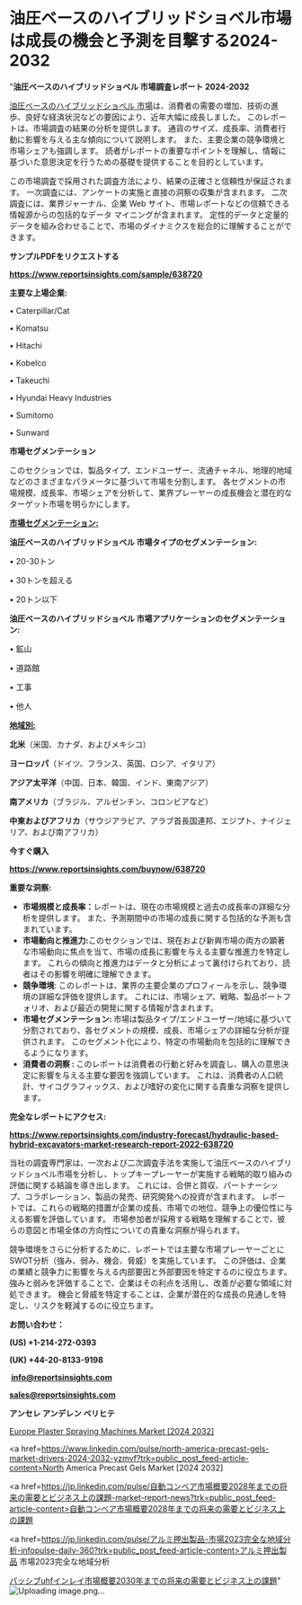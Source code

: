 # 油圧ベースのハイブリッドショベル市場は成長の機会と予測を目撃する2024-2032

"<strong>油圧ベースのハイブリッドショベル 市場調査レポート 2024-2032</strong>

<a href=https://www.reportsinsights.com/sample/638720>油圧ベースのハイブリッドショベル 市場</a>は、消費者の需要の増加、技術の進歩、良好な経済状況などの要因により、近年大幅に成長しました。 このレポートは、市場調査の結果の分析を提供します。 通貨のサイズ、成長率、消費者行動に影響を与える主な傾向について説明します。 また、主要企業の競争環境と市場シェアも強調します。 読者がレポートの重要なポイントを理解し、情報に基づいた意思決定を行うための基礎を提供することを目的としています。

この市場調査で採用された調査方法により、結果の正確さと信頼性が保証されます。 一次調査には、アンケートの実施と直接の洞察の収集が含まれます。 二次調査には、業界ジャーナル、企業 Web サイト、市場レポートなどの信頼できる情報源からの包括的なデータ マイニングが含まれます。 定性的データと定量的データを組み合わせることで、市場のダイナミクスを総合的に理解することができます。

<strong><b>サンプルPDFをリクエストする</b></strong>

<a href=https://www.reportsinsights.com/sample/638720><strong><u>https://www.reportsinsights.com/sample/638720</u></strong></a>

<strong>主要な上場企業:</strong>

• Caterpillar/Cat

• Komatsu

• Hitachi

• Kobelco

• Takeuchi

• Hyundai Heavy Industries

• Sumitomo

• Sunward

<strong>市場セグメンテーション</strong>

このセクションでは、製品タイプ、エンドユーザー、流通チャネル、地理的地域などのさまざまなパラメータに基づいて市場を分割します。 各セグメントの市場規模、成長率、市場シェアを分析して、業界プレーヤーの成長機会と潜在的なターゲット市場を明らかにします。

<strong><u>市場セグメンテーション</u></strong><strong><u>:</u></strong>

<strong>油圧ベースのハイブリッドショベル 市場タイプのセグメンテーション:</strong>

• 20-30トン

• 30トンを超える

• 20トン以下

<strong>油圧ベースのハイブリッドショベル 市場アプリケーションのセグメンテーション:</strong>

• 鉱山

• 道路館

• 工事

• 他人

<strong><u>地域別</u></strong><strong><u>:</u></strong>

<strong>北米</strong>（米国、カナダ、およびメキシコ）

<strong>ヨーロッパ</strong>（ドイツ、フランス、英国、ロシア、イタリア）

<strong>アジア太平洋</strong>（中国、日本、韓国、インド、東南アジア）

<strong>南アメリカ</strong>（ブラジル、アルゼンチン、コロンビアなど）

<strong>中東およびアフリカ</strong>（サウジアラビア、アラブ首長国連邦、エジプト、ナイジェリア、および南アフリカ）

<strong>今すぐ購入</strong>

<a href=https://www.reportsinsights.com/buynow/638720><strong><u>https://www.reportsinsights.com/buynow/638720</u></strong></a>

<strong>重要な洞察:</strong>
<ul>
  <li><strong>市場規模と成長率：</strong>レポートは、現在の市場規模と過去の成長率の詳細な分析を提供します。 また、予測期間中の市場の成長に関する包括的な予測も含まれています。</li>
  <li><strong>市場動向と推進力:</strong>このセクションでは、現在および新興市場の両方の顕著な市場動向に焦点を当て、市場の成長に影響を与える主要な推進力を特定します。 これらの傾向と推進力はデータと分析によって裏付けられており、読者はその影響を明確に理解できます。</li>
  <li><strong>競争環境</strong>: このレポートは、業界の主要企業のプロフィールを示し、競争環境の詳細な評価を提供します。 これには、市場シェア、戦略、製品ポートフォリオ、および最近の開発に関する情報が含まれます。</li>
  <li><strong>市場セグメンテーション: </strong>市場は製品タイプ/エンドユーザー/地域に基づいて分割されており、各セグメントの規模、成長、市場シェアの詳細な分析が提供されます。 このセグメント化により、特定の市場動向を包括的に理解できるようになります。</li>
  <li><strong>消費者の洞察 : </strong>このレポートは消費者の行動と好みを調査し、購入の意思決定に影響を与える主要な要因を強調しています。 これは、消費者の人口統計、サイコグラフィックス、および嗜好の変化に関する貴重な洞察を提供します。</li>
</ul>
<strong>完全なレポートにアクセス:</strong>

<a href=https://www.reportsinsights.com/industry-forecast/hydraulic-based-hybrid-excavators-market-research-report-2022-638720><strong><u><b>https://www.reportsinsights.com/industry-forecast/hydraulic-based-hybrid-excavators-market-research-report-2022-638720</b></u></strong></a>

当社の調査専門家は、一次および二次調査手法を実施して油圧ベースのハイブリッドショベル市場を分析し、トップキープレーヤーが実施する戦略的取り組みの評価に関する結論を導き出します。 これには、合併と買収、パートナーシップ、コラボレーション、製品の発売、研究開発への投資が含まれます。 レポートでは、これらの戦略的措置が企業の成長、市場での地位、競争上の優位性に与える影響を評価しています。 市場参加者が採用する戦略を理解することで、彼らの意図と市場全体の方向性についての貴重な洞察が得られます。

競争環境をさらに分析するために、レポートでは主要な市場プレーヤーごとにSWOT分析（強み、弱み、機会、脅威）を実施しています。 この評価は、企業の業績と競争力に影響を与える内部要因と外部要因を特定するのに役立ちます。 強みと弱みを評価することで、企業はその利点を活用し、改善が必要な領域に対処できます。 機会と脅威を特定することは、企業が潜在的な成長の見通しを特定し、リスクを軽減するのに役立ちます。

<strong>お問い合わせ：</strong>

<strong>(US) +1-214-272-0393</strong>

<strong>(UK) +44-20-8133-9198</strong>

<strong> </strong><a href=info@reportsinsights.com><strong><u>info@reportsinsights.com</u></strong></a>

<a href=sales@reportsinsights.com><strong><u>sales@reportsinsights.com</u></strong></a>

<strong>アンセレ アンデレン ベリヒテ</strong>

<a href=https://www.linkedin.com/pulse/europe-plaster-spraying-machines-markets-strategic-wulyf/>Europe Plaster Spraying Machines Market [2024 2032]</a>

<a href=https://www.linkedin.com/pulse/north-america-precast-gels-market-drivers-2024-2032-yzmvf?trk=public_post_feed-article-content>North America Precast Gels Market [2024 2032]</a>

<a href=https://jp.linkedin.com/pulse/自動コンベア市場概要2028年までの将来の需要とビジネス上の課題-market-report-news?trk=public_post_feed-article-content>自動コンベア市場概要2028年までの将来の需要とビジネス上の課題</a>

<a href=https://jp.linkedin.com/pulse/アルミ押出製品-市場2023完全な地域分析-infopulse-daily-360?trk=public_post_feed-article-content>アルミ押出製品 市場2023完全な地域分析</a>

<a href=https://www.linkedin.com/pulse/パッシブuhfインレイ市場概要2030年までの将来の需要とビジネス上の課題-tribunal-analytics-360-zij7f/>パッシブuhfインレイ市場概要2030年までの将来の需要とビジネス上の課題</a>"
![Uploading image.png…]()
